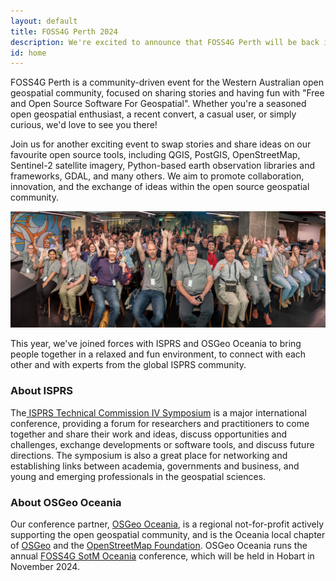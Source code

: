 ```yaml
---
layout: default
title: FOSS4G Perth 2024
description: We're excited to announce that FOSS4G Perth will be back in October 2024, in conjunction with the ISPRS TC IV Mid-term Symposium in Fremantle!
id: home
---
```


<div class="home">
    <!-- <div class="news-box-wrapper">
      <div class="news-box">
        <h2>Want to join in the fun?</h2>
        <div>Call for presentations is now open. Deadline for submissions is ...</div>
        <div>To learn more visit our <a href="">program page</a>.</div>
      </div>
    </div> -->
  <div class="main-content">
    <div class="">
      <div>
        <p>FOSS4G Perth is a community-driven event for the Western Australian open geospatial community, focused on sharing stories and having fun with "Free and Open Source Software For Geospatial". Whether you're a seasoned open geospatial enthusiast, a recent convert, a casual user, or simply curious, we'd love to see you there!</p>
        <p>Join us for another exciting event to swap stories and share ideas on our favourite open source tools, including QGIS, PostGIS, OpenStreetMap, Sentinel-2 satellite imagery, Python-based earth observation libraries and frameworks, GDAL, and many others. We aim to promote collaboration, innovation, and the exchange of ideas within the open source geospatial community.</p>
        <img src="/assets/img/FOSS4G-SotM-2021b_smaller.jpg" alt="Perth FOSS4G community members"/>
        <p>This year, we've joined forces with <span class="bold">ISPRS</span> and <span class="bold">OSGeo Oceania</span> to bring people together in a relaxed and fun environment, to connect with each other and with experts from the global ISPRS community.</p>
      </div>
    <div>
    <h3>About ISPRS</h3>
    <div>
      The<a href="https://www.isprs.org/tc4-symposium2024/" target="_blank"> ISPRS Technical Commission IV Symposium</a> is a major international conference, providing a forum for researchers and practitioners to come together and share their work and ideas, discuss opportunities and challenges, exchange developments or software tools, and discuss future directions. The symposium is also a great place for networking and establishing links between academia, governments and business, and young and emerging professionals in the geospatial sciences.
    </div>
    <h3>About OSGeo Oceania</h3>
    <div>
      Our conference partner, <a href="https://osgeo-oceania.org/" target="_blank">OSGeo Oceania</a>, is a regional not-for-profit actively supporting the open geospatial community, and is the Oceania local chapter of <a href="https://osgeo.org/" target="_blank">OSGeo</a> and the <a href="https://osmfoundation.org/" target="_blank">OpenStreetMap Foundation</a>. OSGeo Oceania runs the annual <a href="https://foss4g-oceania.org/" target="_blank">FOSS4G SotM Oceania</a> conference, which will be held in Hobart in November 2024.
    </div>
  </div>
</div>
